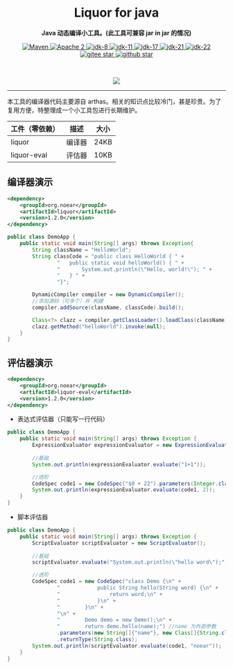 
<h1 align="center" style="text-align:center;">
Liquor for java
</h1>
<p align="center">
	<strong>Java 动态编译小工具。(此工具可兼容 jar in jar 的情况)</strong>
</p>
<p align="center">
    <a target="_blank" href="https://central.sonatype.com/search?q=org.noear%liquor">
        <img src="https://img.shields.io/maven-central/v/org.noear/liquor.svg?label=Maven%20Central" alt="Maven" />
    </a>
    <a target="_blank" href="LICENSE">
		<img src="https://img.shields.io/:License-Apache2-blue.svg" alt="Apache 2" />
	</a>
    <a target="_blank" href="https://www.oracle.com/java/technologies/javase/javase-jdk8-downloads.html">
		<img src="https://img.shields.io/badge/JDK-8-green.svg" alt="jdk-8" />
	</a>
    <a target="_blank" href="https://www.oracle.com/java/technologies/javase/jdk11-archive-downloads.html">
		<img src="https://img.shields.io/badge/JDK-11-green.svg" alt="jdk-11" />
	</a>
    <a target="_blank" href="https://www.oracle.com/java/technologies/javase/jdk17-archive-downloads.html">
		<img src="https://img.shields.io/badge/JDK-17-green.svg" alt="jdk-17" />
	</a>
    <a target="_blank" href="https://www.oracle.com/java/technologies/javase/jdk21-archive-downloads.html">
		<img src="https://img.shields.io/badge/JDK-21-green.svg" alt="jdk-21" />
	</a>
    <a target="_blank" href="https://www.oracle.com/java/technologies/javase/jdk22-archive-downloads.html">
		<img src="https://img.shields.io/badge/JDK-22-green.svg" alt="jdk-22" />
	</a>
    <br />
    <a target="_blank" href='https://gitee.com/noear/liquor/stargazers'>
		<img src='https://gitee.com/noear/liquor/badge/star.svg' alt='gitee star'/>
	</a>
    <a target="_blank" href='https://github.com/noear/liquor/stargazers'>
		<img src="https://img.shields.io/github/stars/noear/liquor.svg?style=flat&logo=github" alt="github star"/>
	</a>
</p>

<br/>
<p align="center">
	<a href="https://jq.qq.com/?_wv=1027&k=kjB5JNiC">
	<img src="https://img.shields.io/badge/QQ交流群-22200020-orange"/></a>
</p>

<hr>


本工具的编译器代码主要源自 arthas。相关的知识点比较冷门，甚是珍贵。为了复用方便，特整理成一个小工具包进行长期维护。



| 工件（零依赖）     | 描述   | 大小     |
|-------------|------|--------|
| liquor      | 编译器  | 24KB   |
| liquor-eval | 评估器  | 10KB   |



## 编译器演示

```xml
<dependency>
    <groupId>org.noear</groupId>
    <artifactId>liquor</artifactId>
    <version>1.2.0</version>
</dependency>
```

```java
public class DemoApp {
    public static void main(String[] args) throws Exception{
        String className = "HelloWorld";
        String classCode = "public class HelloWorld { " +
                "   public static void helloWorld() { " +
                "       System.out.println(\"Hello, world!\"); " +
                "   } " +
                "}";

        DynamicCompiler compiler = new DynamicCompiler();
        //添加源码（可多个）并 构建
        compiler.addSource(className, classCode).build();

        Class<?> clazz = compiler.getClassLoader().loadClass(className);
        clazz.getMethod("helloWorld").invoke(null);
    }
}
```

## 评估器演示

```xml
<dependency>
    <groupId>org.noear</groupId>
    <artifactId>liquor-eval</artifactId>
    <version>1.2.0</version>
</dependency>
```

* 表达式评估器（只能写一行代码）

```java
public class DemoApp {
    public static void main(String[] args) throws Exception {
        ExpressionEvaluator expressionEvaluator = new ExpressionEvaluator();
        
        //基础
        System.out.println(expressionEvaluator.evaluate("1+1"));

        //进阶
        CodeSpec code1 = new CodeSpec("$0 + 22").parameters(Integer.class);
        System.out.println(expressionEvaluator.evaluate(code1, 2));
    }
}
```

* 脚本评估器

```java
public class DemoApp {
    public static void main(String[] args) throws Exception {
        ScriptEvaluator scriptEvaluator = new ScriptEvaluator();
        
        //基础
        scriptEvaluator.evaluate("System.out.println(\"hello word\");");

        //进阶
        CodeSpec code1 = new CodeSpec("class Demo {\n" +
                "            public String hello(String word) {\n" +
                "                return word;\n" +
                "            }\n" +
                "        }\n" +
                "\n" +
                "        Demo demo = new Demo();\n" +
                "        return demo.hello(name);") //name 为外部参数
                .parameters(new String[]{"name"}, new Class[]{String.class})
                .returnType(String.class);
        System.out.println(scriptEvaluator.evaluate(code1, "noear"));
    }
}
```
